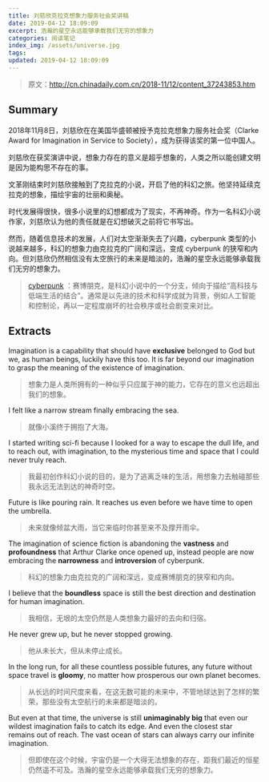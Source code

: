```yaml
---
title: 刘慈欣克拉克想象力服务社会奖讲稿
date: 2019-04-12 18:09:09
excerpt: 浩瀚的星空永远能够承载我们无穷的想象力
categories: 阅读笔记
index_img: /assets/universe.jpg
tags:
updated: 2019-04-12 18:09:09
---
```


> 原文：<http://cn.chinadaily.com.cn/2018-11/12/content_37243853.htm>

## Summary

2018年11月8日，刘慈欣在在美国华盛顿被授予克拉克想象力服务社会奖（Clarke Award for Imagination in Service to Society），成为获得该奖的第一位中国人。

刘慈欣在获奖演讲中说，想象力存在的意义是超乎想象的，人类之所以能创建文明是因为能构思不存在的事。

文革刚结束时刘慈欣接触到了克拉克的小说，开启了他的科幻之旅。他坚持延续克拉克的想象，描绘宇宙的壮丽和奥秘。

时代发展得很快，很多小说里的幻想都成为了现实，不再神奇。作为一名科幻小说作家，刘慈欣认为他的责任就是在幻想破灭之前将它书写出。

然而，随着信息技术的发展，人们对太空渐渐失去了兴趣，cyberpunk 类型的小说越来越多，科幻的想象力由克拉克的广阔和深远，变成 cyberpunk 的狭窄和内向。但刘慈欣仍然相信没有太空旅行的未来是暗淡的，浩瀚的星空永远能够承载我们无穷的想象力。

> [cyberpunk](<https://zh.wikipedia.org/wiki/%E8%B5%9B%E5%8D%9A%E6%9C%8B%E5%85%8B>) ：赛博朋克，是科幻小说中的一个分支，倾向于描绘“高科技与低端生活的结合”。通常是以先进的技术和科学成就为背景，例如人工智能和控制论，再以一定程度崩坏的社会秩序或社会剧变来对比。

## Extracts

Imagination is a capability that should have **exclusive** belonged to God but we, as human beings, luckily have this too. It is far beyond our imagination to grasp the meaning of the existence of imagination.

> 想象力是人类所拥有的一种似乎只应属于神的能力，它存在的意义也远超出我们的想象。

I felt like a narrow stream finally embracing the sea.

> 就像小溪终于拥抱了大海。

I started writing sci-fi because I looked for a way to escape the dull life, and to reach out, with imagination, to the mysterious time and space that I could never truly reach. 

> 我最初创作科幻小说的目的，是为了逃离乏味的生活，用想象力去触碰那些我永远无法到达的神奇时空。

Future is like pouring rain. It reaches us even before we have time to open the umbrella.

> 未来就像倾盆大雨，当它来临时你甚至来不及撑开雨伞。

The imagination of science fiction is abandoning the **vastness** and **profoundness** that Arthur Clarke once opened up, instead people are now embracing the **narrowness** and **introversion** of cyberpunk.

> 科幻的想象力由克拉克的广阔和深远，变成赛博朋克的狭窄和内向。

I believe that the **boundless** space is still the best direction and destination for human imagination. 

> 我相信，无垠的太空仍然是人类想象力最好的去向和归宿。

He never grew up, but he never stopped growing.

> 他从未长大，但从未停止成长。

In the long run, for all these countless possible futures, any future without space travel is **gloomy**, no matter how prosperous our own planet becomes.

> 从长远的时间尺度来看，在这无数可能的未来中，不管地球达到了怎样的繁荣，那些没有太空航行的未来都是暗淡的。

But even at that time, the universe is still **unimaginably big** that even our wildest imagination fails to catch its edge. And even the closest star remains out of reach. The vast ocean of stars can always carry our infinite imagination.

> 但即使在这个时候，宇宙仍是一个大得无法想象的存在，距我们最近的恒星仍然遥不可及。浩瀚的星空永远能够承载我们无穷的想象力。

